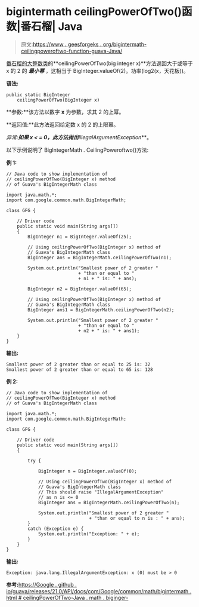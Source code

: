 # bigintermath ceilingPowerOfTwo()函数|番石榴| Java

> 原文:[https://www . geesforgeks . org/bigintermath-ceilingpoweroftwo-function-guava-Java/](https://www.geeksforgeeks.org/bigintegermath-ceilingpoweroftwo-function-guava-java/)

[番石榴的大整数类](https://www.geeksforgeeks.org/bigintegermath-class-guava-java/)的**ceilingPowerOfTwo(big integer x)**方法返回大于或等于 x 的 2 的 ***最小幂*** ，这相当于 BigInteger.valueOf(2)。功率(log2(x，天花板))。

**语法:**

```
public static BigInteger 
    ceilingPowerOfTwo(BigInteger x)

```

**参数:**该方法以数字 **x** 为参数，求其 2 的上幂。

**返回值:**此方法返回给定数 x 的 2 的上限幂。

**异常:**如果 x < = 0，此方法抛出***IllegalArgumentException***。

以下示例说明了 BigIntegerMath . CeilingPoweroftwo()方法:

**例 1:**

```
// Java code to show implementation of
// ceilingPowerOfTwo(BigInteger x) method
// of Guava's BigIntegerMath class

import java.math.*;
import com.google.common.math.BigIntegerMath;

class GFG {

    // Driver code
    public static void main(String args[])
    {
        BigInteger n1 = BigInteger.valueOf(25);

        // Using ceilingPowerOfTwo(BigInteger x) method of
        // Guava's BigIntegerMath class
        BigInteger ans = BigIntegerMath.ceilingPowerOfTwo(n1);

        System.out.println("Smallest power of 2 greater "
                           + "than or equal to "
                           + n1 + " is: " + ans);

        BigInteger n2 = BigInteger.valueOf(65);

        // Using ceilingPowerOfTwo(BigInteger x) method of
        // Guava's BigIntegerMath class
        BigInteger ans1 = BigIntegerMath.ceilingPowerOfTwo(n2);

        System.out.println("Smallest power of 2 greater "
                           + "than or equal to "
                           + n2 + " is: " + ans1);
    }
}
```

**输出:**

```
Smallest power of 2 greater than or equal to 25 is: 32
Smallest power of 2 greater than or equal to 65 is: 128

```

**例 2:**

```
// Java code to show implementation of
// ceilingPowerOfTwo(BigInteger x) method
// of Guava's BigIntegerMath class

import java.math.*;
import com.google.common.math.BigIntegerMath;

class GFG {

    // Driver code
    public static void main(String args[])
    {

        try {

            BigInteger n = BigInteger.valueOf(0);

            // Using ceilingPowerOfTwo(BigInteger x) method of
            // Guava's BigIntegerMath class
            // This should raise "IllegalArgumentException"
            // as n is <= 0
            BigInteger ans = BigIntegerMath.ceilingPowerOfTwo(n);

            System.out.println("Smallest power of 2 greater "
                               + "than or equal to n is : " + ans);
        }
        catch (Exception e) {
            System.out.println("Exception: " + e);
        }
    }
}
```

**输出:**

```
Exception: java.lang.IllegalArgumentException: x (0) must be > 0

```

**参考:**[https://Google . github . io/guava/releases/21.0/API/docs/com/Google/common/math/bigintermath . html # ceilingPowerOfTwo-Java . math . biginger-](https://google.github.io/guava/releases/21.0/api/docs/com/google/common/math/BigIntegerMath.html#ceilingPowerOfTwo-java.math.BigInteger-)